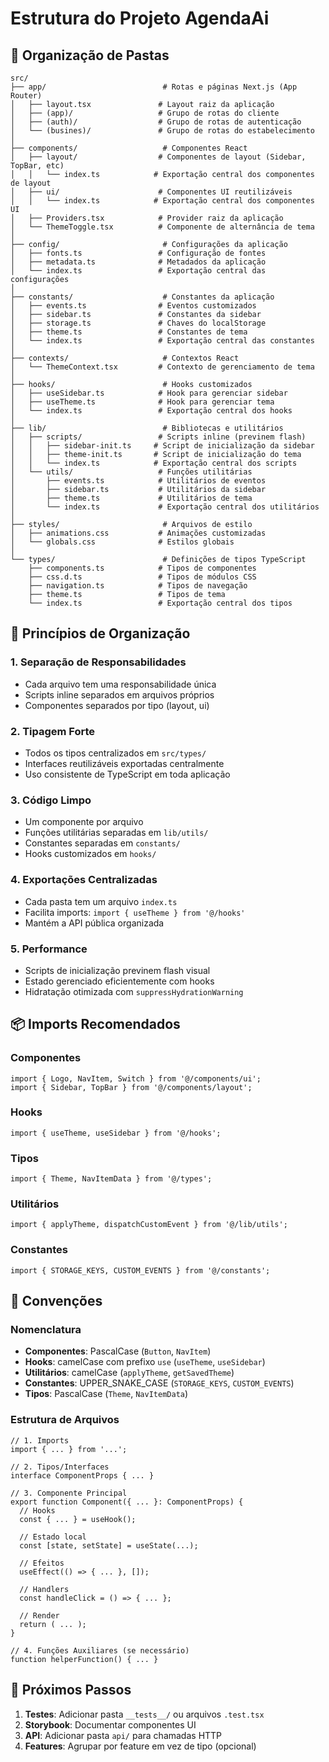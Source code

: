 # Estrutura do Projeto AgendaAi

## 📁 Organização de Pastas

```
src/
├── app/                          # Rotas e páginas Next.js (App Router)
│   ├── layout.tsx               # Layout raiz da aplicação
│   ├── (app)/                   # Grupo de rotas do cliente
│   ├── (auth)/                  # Grupo de rotas de autenticação
│   └── (busines)/               # Grupo de rotas do estabelecimento
│
├── components/                   # Componentes React
│   ├── layout/                  # Componentes de layout (Sidebar, TopBar, etc)
│   │   └── index.ts            # Exportação central dos componentes de layout
│   ├── ui/                      # Componentes UI reutilizáveis
│   │   └── index.ts            # Exportação central dos componentes UI
│   ├── Providers.tsx            # Provider raiz da aplicação
│   └── ThemeToggle.tsx          # Componente de alternância de tema
│
├── config/                       # Configurações da aplicação
│   ├── fonts.ts                 # Configuração de fontes
│   ├── metadata.ts              # Metadados da aplicação
│   └── index.ts                 # Exportação central das configurações
│
├── constants/                    # Constantes da aplicação
│   ├── events.ts                # Eventos customizados
│   ├── sidebar.ts               # Constantes da sidebar
│   ├── storage.ts               # Chaves do localStorage
│   ├── theme.ts                 # Constantes de tema
│   └── index.ts                 # Exportação central das constantes
│
├── contexts/                     # Contextos React
│   └── ThemeContext.tsx         # Contexto de gerenciamento de tema
│
├── hooks/                        # Hooks customizados
│   ├── useSidebar.ts            # Hook para gerenciar sidebar
│   ├── useTheme.ts              # Hook para gerenciar tema
│   └── index.ts                 # Exportação central dos hooks
│
├── lib/                          # Bibliotecas e utilitários
│   ├── scripts/                 # Scripts inline (previnem flash)
│   │   ├── sidebar-init.ts     # Script de inicialização da sidebar
│   │   ├── theme-init.ts       # Script de inicialização do tema
│   │   └── index.ts            # Exportação central dos scripts
│   └── utils/                   # Funções utilitárias
│       ├── events.ts            # Utilitários de eventos
│       ├── sidebar.ts           # Utilitários da sidebar
│       ├── theme.ts             # Utilitários de tema
│       └── index.ts             # Exportação central dos utilitários
│
├── styles/                       # Arquivos de estilo
│   ├── animations.css           # Animações customizadas
│   └── globals.css              # Estilos globais
│
└── types/                        # Definições de tipos TypeScript
    ├── components.ts            # Tipos de componentes
    ├── css.d.ts                 # Tipos de módulos CSS
    ├── navigation.ts            # Tipos de navegação
    ├── theme.ts                 # Tipos de tema
    └── index.ts                 # Exportação central dos tipos
```

## 🎯 Princípios de Organização

### 1. **Separação de Responsabilidades**

-   Cada arquivo tem uma responsabilidade única
-   Scripts inline separados em arquivos próprios
-   Componentes separados por tipo (layout, ui)

### 2. **Tipagem Forte**

-   Todos os tipos centralizados em `src/types/`
-   Interfaces reutilizáveis exportadas centralmente
-   Uso consistente de TypeScript em toda aplicação

### 3. **Código Limpo**

-   Um componente por arquivo
-   Funções utilitárias separadas em `lib/utils/`
-   Constantes separadas em `constants/`
-   Hooks customizados em `hooks/`

### 4. **Exportações Centralizadas**

-   Cada pasta tem um arquivo `index.ts`
-   Facilita imports: `import { useTheme } from '@/hooks'`
-   Mantém a API pública organizada

### 5. **Performance**

-   Scripts de inicialização previnem flash visual
-   Estado gerenciado eficientemente com hooks
-   Hidratação otimizada com `suppressHydrationWarning`

## 📦 Imports Recomendados

### Componentes

```tsx
import { Logo, NavItem, Switch } from '@/components/ui';
import { Sidebar, TopBar } from '@/components/layout';
```

### Hooks

```tsx
import { useTheme, useSidebar } from '@/hooks';
```

### Tipos

```tsx
import { Theme, NavItemData } from '@/types';
```

### Utilitários

```tsx
import { applyTheme, dispatchCustomEvent } from '@/lib/utils';
```

### Constantes

```tsx
import { STORAGE_KEYS, CUSTOM_EVENTS } from '@/constants';
```

## 🔧 Convenções

### Nomenclatura

-   **Componentes**: PascalCase (`Button`, `NavItem`)
-   **Hooks**: camelCase com prefixo `use` (`useTheme`, `useSidebar`)
-   **Utilitários**: camelCase (`applyTheme`, `getSavedTheme`)
-   **Constantes**: UPPER_SNAKE_CASE (`STORAGE_KEYS`, `CUSTOM_EVENTS`)
-   **Tipos**: PascalCase (`Theme`, `NavItemData`)

### Estrutura de Arquivos

```tsx
// 1. Imports
import { ... } from '...';

// 2. Tipos/Interfaces
interface ComponentProps { ... }

// 3. Componente Principal
export function Component({ ... }: ComponentProps) {
  // Hooks
  const { ... } = useHook();

  // Estado local
  const [state, setState] = useState(...);

  // Efeitos
  useEffect(() => { ... }, []);

  // Handlers
  const handleClick = () => { ... };

  // Render
  return ( ... );
}

// 4. Funções Auxiliares (se necessário)
function helperFunction() { ... }
```

## 🚀 Próximos Passos

1. **Testes**: Adicionar pasta `__tests__/` ou arquivos `.test.tsx`
2. **Storybook**: Documentar componentes UI
3. **API**: Adicionar pasta `api/` para chamadas HTTP
4. **Features**: Agrupar por feature em vez de tipo (opcional)
